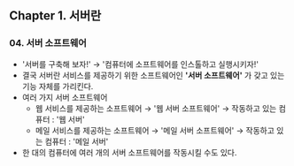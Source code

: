 ## Chapter 1. 서버란
### 04. 서버 소프트웨어
* '서버를 구축해 보자!' → '컴퓨터에 소프트웨어를 인스톨하고 실행시키자!'
* 결국 서버란 서비스를 제공하기 위한 소프트웨어인 **'서버 소프트웨어'** 가 갖고 있는 기능 자체를 가리킨다.
* 여러 가지 서버 소프트웨어
	* 웹 서비스를 제공하는 소프트웨어 → '웹 서버 소프트웨어' → 작동하고 있는 컴퓨터 : '웹 서버'
	* 메일 서비스를 제공하는 소프트웨어 → '메일 서버 소프트웨어' → 작동하고 있는 컴퓨터 : '메일 서버'
* 한 대의 컴퓨터에 여러 개의 서버 소프트웨어를 작동시킬 수도 있다.
